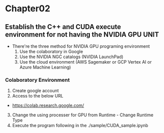 # Chapter02

## Establish the C++ and CUDA execute environment for not having the NVIDIA GPU UNIT
- There're the three method for NVIDIA GPU programing environment
  1. Use the colaboratory in Google
  2. Use the NVIDIA NGC catalogs (NVIDIA LaunchPad)
  3. Use the cloud environment (AWS Sagemaker or GCP Vertex AI or Azure Machine Learning)

### Colaboratory Environment
1. Create google account
2. Access to the below URL
-  https://colab.research.google.com/
3. Change the using processer for GPU from Runtime - Change Runtime Type
4. Execute the program following in the ./sample/CUDA_sample.ipynb